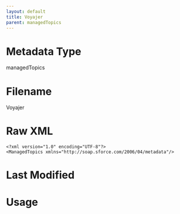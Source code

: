 ```yaml
---
layout: default
title: Voyajer
parent: managedTopics
---
```

# Metadata Type
managedTopics


# Filename 
Voyajer


# Raw XML
```
<?xml version="1.0" encoding="UTF-8"?>
<ManagedTopics xmlns="http://soap.sforce.com/2006/04/metadata"/>
```


# Last Modified


# Usage
